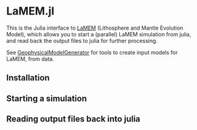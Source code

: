 # LaMEM.jl
This is the Julia interface to [LaMEM](https://bitbucket.org/bkaus/lamem) (Lithosphere and Mantle Evolution Model), which allows you to start a (parallel) LaMEM simulation from julia, and read back the output files to julia for further processing.

See [GeophysicalModelGenerator](https://github.com/JuliaGeodynamics/GeophysicalModelGenerator.jl) for tools to create input models for LaMEM, from data.

## Installation

## Starting a simulation

## Reading output files back into julia

